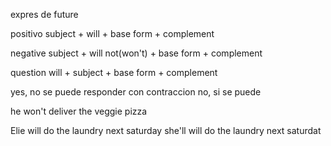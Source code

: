 expres de future

positivo
subject + will + base form + complement

negative
subject + will not(won't) + base form + complement

question
will + subject + base form + complement

yes, no se puede responder con contraccion
no, si se puede

he won't deliver the veggie pizza

Elie will do the laundry next saturday
she'll will do the laundry next saturdat

